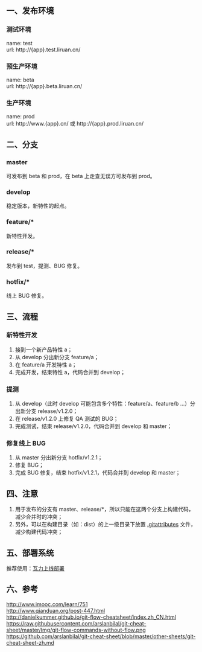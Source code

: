 ## 一、发布环境

### 测试环境
name: test  
url: http://{app}.test.liruan.cn/

### 预生产环境
name: beta  
url: http://{app}.beta.liruan.cn/

### 生产环境
name: prod  
url: http://www.{app}.cn/ 或 http://{app}.prod.liruan.cn/

## 二、分支

### master
可发布到 beta 和 prod，在 beta 上走查无误方可发布到 prod。

### develop
稳定版本，新特性的起点。

### feature/*
新特性开发。

### release/*
发布到 test，提测、BUG 修复。

### hotfix/*
线上 BUG 修复。

## 三、流程

### 新特性开发
1. 接到一个新产品特性 a；
2. 从 develop 分出新分支 feature/a；
3. 在 feature/a 开发特性 a；
4. 完成开发，结束特性 a，代码合并到 develop；

### 提测
1. 从 develop（此时 develop 可能包含多个特性：feature/a、feature/b ...）分出新分支 release/v1.2.0；
2. 在 release/v1.2.0 上修复 QA 测试的 BUG；
3. 完成测试，结束 release/v1.2.0，代码合并到 develop 和 master；

### 修复线上 BUG
1. 从 master 分出新分支 hotfix/v1.2.1；
2. 修复 BUG；
3. 完成 BUG 修复，结束 hotfix/v1.2.1，代码合并到 develop 和 master；

## 四、注意
1. 用于发布的分支有 master、release/*，所以只能在这两个分支上构建代码，减少合并时的冲突；
2. 另外，可以在构建目录（如：dist）的上一级目录下放置 [.gitattributes](https://github.com/zhaotoday/product-workflow/blob/master/.gitattributes) 文件，减少构建代码冲突；

## 五、部署系统
推荐使用：[瓦力上线部署](https://walle-web.io/)

## 六、参考
http://www.imooc.com/learn/751  
http://www.qianduan.org/post-447.html  
http://danielkummer.github.io/git-flow-cheatsheet/index.zh_CN.html  
https://raw.githubusercontent.com/arslanbilal/git-cheat-sheet/master/Img/git-flow-commands-without-flow.png  
https://github.com/arslanbilal/git-cheat-sheet/blob/master/other-sheets/git-cheat-sheet-zh.md
